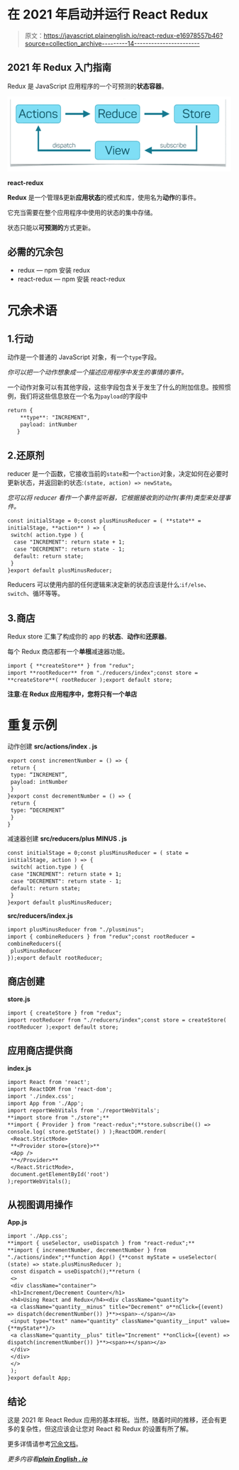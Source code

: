 # 在 2021 年启动并运行 React Redux

> 原文：<https://javascript.plainenglish.io/react-redux-e16978557b46?source=collection_archive---------14----------------------->

## 2021 年 Redux 入门指南

Redux 是 JavaScript 应用程序的一个可预测的**状态容器**。

![](img/1dd6e4648a0dc63d3a01222d092cce3a.png)

**react-redux**

**Redux** 是一个管理&更新**应用状态**的模式和库，使用名为**动作**的事件。

它充当需要在整个应用程序中使用的状态的集中存储。

状态只能以**可预测的**方式更新。

## 必需的冗余包

*   redux — npm 安装 redux
*   react-redux — npm 安装 react-redux

# 冗余术语

## 1.行动

动作是一个普通的 JavaScript 对象，有一个`type`字段。

*你可以把一个动作想象成一个描述应用程序中发生的事情的事件。*

一个动作对象可以有其他字段，这些字段包含关于发生了什么的附加信息。按照惯例，我们将这些信息放在一个名为`payload`的字段中

```
return {
    **type**: "INCREMENT",
    payload: intNumber
   }
```

## 2.还原剂

reducer 是一个函数，它接收当前的`state`和一个`action`对象，决定如何在必要时更新状态，并返回新的状态:`(state, action) => newState`。

*您可以将 reducer 看作一个事件监听器，它根据接收到的动作(事件)类型来处理事件。*

```
const initialStage = 0;const plusMinusReducer = ( **state** = initialStage, **action** ) => {
 switch( action.type ) {
  case "INCREMENT": return state + 1;
  case "DECREMENT": return state - 1;
  default: return state;
 }
}export default plusMinusReducer;
```

Reducers 可以使用内部的任何逻辑来决定新的状态应该是什么:`if/else`、`switch`、循环等等。

## 3.商店

Redux store 汇集了构成你的 app 的**状态**、**动作**和**还原器**。

每个 Redux 商店都有一个**单根**减速器功能。

```
import { **createStore** } from "redux";
import **rootReducer** from "./reducers/index";const store = **createStore**( rootReducer );export default store;
```

**注意:**在 Redux 应用程序中，您将只有一个**单店**

# 重复示例

动作创建
**src/actions/index . js**

```
export const incrementNumber = () => {
 return {
 type: “INCREMENT”,
 payload: intNumber
 }
}export const decrementNumber = () => {
 return {
 type: “DECREMENT”
 }
}
```

减速器创建
**src/reducers/plus MINUS . js**

```
const initialStage = 0;const plusMinusReducer = ( state = initialStage, action ) => {
 switch( action.type ) {
 case "INCREMENT": return state + 1;
 case "DECREMENT": return state - 1;
 default: return state;
 }
}export default plusMinusReducer;
```

**src/reducers/index.js**

```
import plusMinusReducer from "./plusminus";
import { combineReducers } from "redux";const rootReducer = combineReducers({
 plusMinusReducer
});export default rootReducer;
```

## 商店创建

**store.js**

```
import { createStore } from "redux";
import rootReducer from "./reducers/index";const store = createStore( rootReducer );export default store;
```

## 应用商店提供商

**index.js**

```
import React from 'react';
import ReactDOM from 'react-dom';
import './index.css';
import App from './App';
import reportWebVitals from './reportWebVitals';
**import store from "./store";**
**import { Provider } from "react-redux";**store.subscribe(() => console.log( store.getState() ) );ReactDOM.render(
 <React.StrictMode>
 **<Provider store={store}>**
 <App />
 **</Provider>**
 </React.StrictMode>,
 document.getElementById('root')
);reportWebVitals();
```

## 从视图调用操作

**App.js**

```
import './App.css';
**import { useSelector, useDispatch } from "react-redux";**
**import { incrementNumber, decrementNumber } from "./actions/index";**function App() {**const myState = useSelector( (state) => state.plusMinusReducer );
 const dispatch = useDispatch();**return (
 <>
 <div className="container">
 <h1>Increment/Decrement Counter</h1>
 <h4>Using React and Redux</h4><div className="quantity">
 <a className="quantity__minus" title="Decrement" o**nClick={(event) => dispatch(decrementNumber()) }**><span>-</span></a>
 <input type="text" name="quantity" className="quantity__input" value={**myState**}/>
 <a className="quantity__plus" title="Increment" **onClick={(event) => dispatch(incrementNumber()) }**><span>+</span></a>
 </div>
 </div>
 </>
 );
}export default App;
```

## 结论

这是 2021 年 React Redux 应用的基本样板。当然，随着时间的推移，还会有更多的复杂性，但这应该会让您对 React 和 Redux 的设置有所了解。

更多详情请参考[冗余文档](https://redux.js.org/introduction/getting-started)。

*更多内容看*[***plain English . io***](http://plainenglish.io)